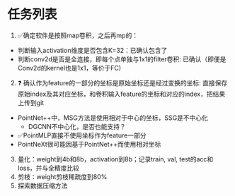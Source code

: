 # 任务列表
1. :white_check_mark:确定软件是按照map卷积，之后再mp的：
  - 判断输入activation维度是否包含K=32：已确认包含了
  - 判断conv2d是否是全连接，即每个点单独与1x1的filter卷积: 已确认（即便是Conv2d的kernel也是1x1，等价于FC)
2. :question: 确认作为feature的一部分的坐标是原始坐标还是经过变换的坐标: 直接保存原始index及其对应坐标，和卷积输入feature的坐标和对应的index，把结果上传到git
  - PointNet++中，MSG方法是使用相对于中心的坐标，SSG是不中心化
    - DGCNN不中心化，是否也能支持？
  - :white_check_mark:PointMLP直接不使用坐标作为feature一部分
  - PointNeXt很可能因基于PointNet++而使用相对坐标
3. 量化：weight到4b和8b，activation到8b；记录train, val, test的acc和loss，并与全精度比较
4. 剪枝：weight剪枝稀疏度到80%
5. 探索数据压缩方法
